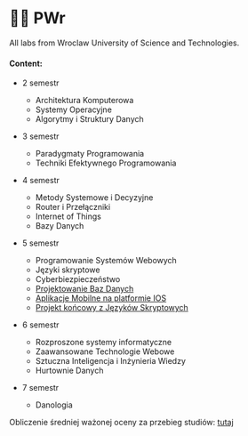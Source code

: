 # 👨‍🎓 PWr
All labs from Wroclaw University of Science and Technologies.

#### Content:
 - 2 semestr
    - Architektura Komputerowa
    - Systemy Operacyjne
    - Algorytmy i Struktury Danych

 - 3 semestr
    - Paradygmaty Programowania
    - Techniki Efektywnego Programowania
    
 - 4 semestr
    - Metody Systemowe i Decyzyjne
    - Router i Przełączniki
    - Internet of Things
    - Bazy Danych

 - 5 semestr
    - Programowanie Systemów Webowych
    - Języki skryptowe
    - Cyberbiezpieczeństwo
    - [Projektowanie Baz Danych](https://github.com/zaxoavoki/mern-e-com)
    - [Aplikacje Mobilne na platformie IOS](https://github.com/zaxoavoki/react-native-dating-app)
    - [Projekt końcowy z Języków Skryptowych](https://github.com/zaxoavoki/pypad)

 - 6 semestr
    - Rozproszone systemy informatyczne
    - Zaawansowane Technologie Webowe
    - Sztuczna Inteligencja i Inżynieria Wiedzy
    - Hurtownie Danych
 
 - 7 semestr
    - Danologia 

Obliczenie średniej ważonej oceny za przebieg studiów: [tutaj](https://gist.github.com/zaxoavoki/7c508b3454ad4b4cd5a5e303576c298e)
